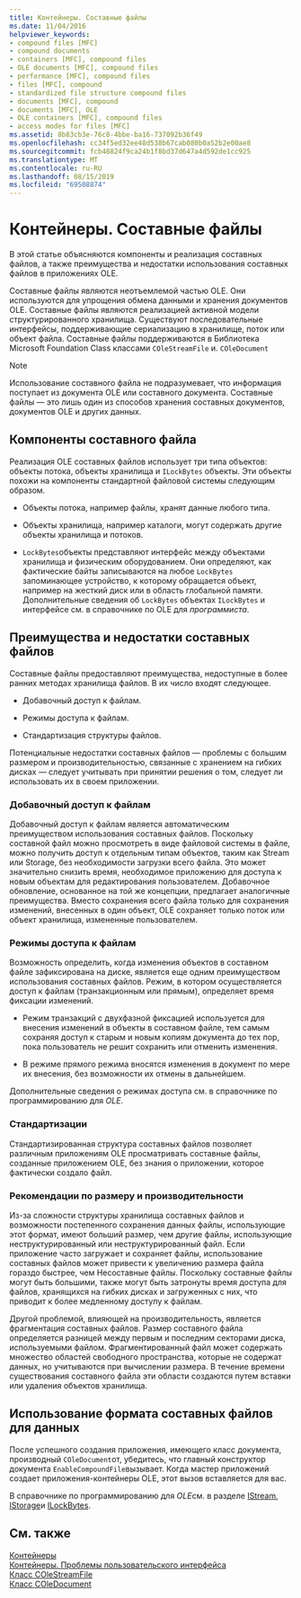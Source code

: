 ```yaml
---
title: Контейнеры. Составные файлы
ms.date: 11/04/2016
helpviewer_keywords:
- compound files [MFC]
- compound documents
- containers [MFC], compound files
- OLE documents [MFC], compound files
- performance [MFC], compound files
- files [MFC], compound
- standardized file structure compound files
- documents [MFC], compound
- documents [MFC], OLE
- OLE containers [MFC], compound files
- access modes for files [MFC]
ms.assetid: 8b83cb3e-76c8-4bbe-ba16-737092b36f49
ms.openlocfilehash: cc34f5ed32ee48d538b67cab080b0a52b2e00ae8
ms.sourcegitcommit: fcb48824f9ca24b1f8bd37d647a4d592de1cc925
ms.translationtype: MT
ms.contentlocale: ru-RU
ms.lasthandoff: 08/15/2019
ms.locfileid: "69508874"
---
```

# <a name="containers-compound-files"></a>Контейнеры. Составные файлы

В этой статье объясняются компоненты и реализация составных файлов, а также преимущества и недостатки использования составных файлов в приложениях OLE.

Составные файлы являются неотъемлемой частью OLE. Они используются для упрощения обмена данными и хранения документов OLE. Составные файлы являются реализацией активной модели структурированного хранилища. Существуют последовательные интерфейсы, поддерживающие сериализацию в хранилище, поток или объект файла. Составные файлы поддерживаются в Библиотека Microsoft Foundation Class классами `COleStreamFile` и. `COleDocument`

> [!NOTE]
>  Использование составного файла не подразумевает, что информация поступает из документа OLE или составного документа. Составные файлы — это лишь один из способов хранения составных документов, документов OLE и других данных.

##  <a name="_core_components_of_a_compound_file"></a>Компоненты составного файла

Реализация OLE составных файлов использует три типа объектов: объекты потока, объекты хранилища и `ILockBytes` объекты. Эти объекты похожи на компоненты стандартной файловой системы следующим образом.

- Объекты потока, например файлы, хранят данные любого типа.

- Объекты хранилища, например каталоги, могут содержать другие объекты хранилища и потоков.

- `LockBytes`объекты представляют интерфейс между объектами хранилища и физическим оборудованием. Они определяют, как фактические байты записываются на любое `LockBytes` запоминающее устройство, к которому обращается объект, например на жесткий диск или в область глобальной памяти. Дополнительные сведения об `LockBytes` объектах `ILockBytes` и интерфейсе см. в справочнике по OLE для *программиста*.

##  <a name="_core_advantages_and_disadvantages_of_compound_files"></a>Преимущества и недостатки составных файлов

Составные файлы предоставляют преимущества, недоступные в более ранних методах хранилища файлов. В их число входят следующее.

- Добавочный доступ к файлам.

- Режимы доступа к файлам.

- Стандартизация структуры файлов.

Потенциальные недостатки составных файлов — проблемы с большим размером и производительностью, связанные с хранением на гибких дисках — следует учитывать при принятии решения о том, следует ли использовать их в своем приложении.

###  <a name="_core_incremental_access_to_files"></a>Добавочный доступ к файлам

Добавочный доступ к файлам является автоматическим преимуществом использования составных файлов. Поскольку составной файл можно просмотреть в виде файловой системы в файле, можно получить доступ к отдельным типам объектов, таким как Stream или Storage, без необходимости загрузки всего файла. Это может значительно снизить время, необходимое приложению для доступа к новым объектам для редактирования пользователем. Добавочное обновление, основанное на той же концепции, предлагает аналогичные преимущества. Вместо сохранения всего файла только для сохранения изменений, внесенных в один объект, OLE сохраняет только поток или объект хранилища, измененные пользователем.

###  <a name="_core_file_access_modes"></a>Режимы доступа к файлам

Возможность определить, когда изменения объектов в составном файле зафиксирована на диске, является еще одним преимуществом использования составных файлов. Режим, в котором осуществляется доступ к файлам (транзакционным или прямым), определяет время фиксации изменений.

- Режим транзакций с двухфазной фиксацией используется для внесения изменений в объекты в составном файле, тем самым сохраняя доступ к старым и новым копиям документа до тех пор, пока пользователь не решит сохранить или отменить изменения.

- В режиме прямого режима вносятся изменения в документ по мере их внесения, без возможности их отмены в дальнейшем.

Дополнительные сведения о режимах доступа см. в справочнике по программированию для *OLE*.

###  <a name="_core_standardization"></a>Стандартизации

Стандартизированная структура составных файлов позволяет различным приложениям OLE просматривать составные файлы, созданные приложением OLE, без знания о приложении, которое фактически создало файл.

###  <a name="_core_size_and_performance_considerations"></a>Рекомендации по размеру и производительности

Из-за сложности структуры хранилища составных файлов и возможности постепенного сохранения данных файлы, использующие этот формат, имеют больший размер, чем другие файлы, использующие неструктурированный или неструктурированный файл. Если приложение часто загружает и сохраняет файлы, использование составных файлов может привести к увеличению размера файла гораздо быстрее, чем Несоставные файлы. Поскольку составные файлы могут быть большими, также могут быть затронуты время доступа для файлов, хранящихся на гибких дисках и загруженных с них, что приводит к более медленному доступу к файлам.

Другой проблемой, влияющей на производительность, является фрагментация составных файлов. Размер составного файла определяется разницей между первым и последним секторами диска, используемыми файлом. Фрагментированный файл может содержать множество областей свободного пространства, которые не содержат данных, но учитываются при вычислении размера. В течение времени существования составного файла эти области создаются путем вставки или удаления объектов хранилища.

##  <a name="_core_using_compound_files_format_for_your_data"></a>Использование формата составных файлов для данных

После успешного создания приложения, имеющего класс документа, производный `COleDocument`от, убедитесь, что главный конструктор документа `EnableCompoundFile`вызывает. Когда мастер приложений создает приложения-контейнеры OLE, этот вызов вставляется для вас.

В справочнике по программированию для *OLE*см. в разделе [IStream](/windows/win32/api/objidl/nn-objidl-istream), [IStorage](/windows/win32/api/objidl/nn-objidl-istorage)и [ILockBytes](/windows/win32/api/objidl/nn-objidl-ilockbytes).

## <a name="see-also"></a>См. также

[Контейнеры](../mfc/containers.md)<br/>
[Контейнеры. Проблемы пользовательского интерфейса](../mfc/containers-user-interface-issues.md)<br/>
[Класс COleStreamFile](../mfc/reference/colestreamfile-class.md)<br/>
[Класс COleDocument](../mfc/reference/coledocument-class.md)
